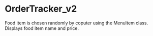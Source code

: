 # OrderTracker_v2

Food item is chosen randomly by coputer using the MenuItem class.
Displays food item name and price.
